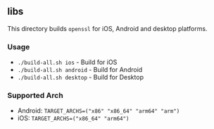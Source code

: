 ## libs

This directory builds `openssl` for iOS, Android and desktop platforms.

### Usage

* `./build-all.sh ios` - Build for iOS
* `./build-all.sh android` - Build for Android
* `./build-all.sh desktop` - Build for Desktop

### Supported Arch

* Android: `TARGET_ARCHS=("x86" "x86_64" "arm64" "arm")`
* iOS: `TARGET_ARCHS=("x86_64" "arm64")`
